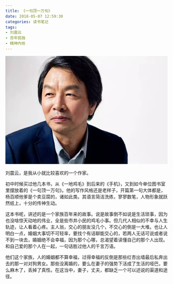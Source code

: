 ```yaml
---
title: 《一句顶一万句》
date: 2018-05-07 12:59:30
categories: 读书笔记
tags:
- 刘震云
- 百年孤独
- 精神内核
---
```


![](./../images/%E4%B8%80%E5%8F%A5%E9%A1%B6%E4%B8%80%E4%B8%87%E5%8F%A5/8da5b47f2ea245d78d079014774b9f83.jpeg)

刘震云，是我从小就比较喜欢的一个作家。

初中时候买过他几本书，从《一地鸡毛》到后来的《手机》，又到如今单位图书室里摆放着的《一句顶一万句》。他的写作风格还是老样子，开篇第一句大体都是，杨百顺他爹是个卖豆腐的，诸如此类。其语言简洁洗练，寥寥数笔，人物形象就跃然纸上，十分的传神生动。

 这本书呢，讲述的是一个家族百年来的故事。说是故事倒不如说是生活琐事，因为也没啥惊天动地的伟业，全是些市井小民的鸡毛小事。但几代人相似的不幸与人生轨迹，让人看着心疼。主人翁，交心的朋友没几个，不交心的倒是一大堆。也让人明白一点，婚姻大事切不可轻率，要找个有话聊能交心的，若两人无话可说或者说不到一块去，婚姻绝不会幸福，因为那个心哪，总渴望着读懂自己的那个人出现。和自己爱的那个人在一起，一句话胜过他人的千言万语。

他们这个家族，人的婚姻都不算幸福，过得幸福的反倒是那些红杏出墙最后私奔出去的那一对对狗男女。那些没离婚的，要么在妻子的强势下活成了生活的哑巴，要么麻木了，丢掉了真性。在这当中，妻子，丈夫，都缺乏一个可以述说的渠道和途径。
